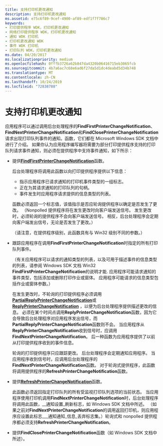 ```yaml
---
title: 支持打印机更改通知
description: 支持打印机更改通知
ms.assetid: e75c6f89-9cef-4900-af89-edf1f7f786c7
keywords:
- 打印提供程序 WDK，打印机更改通知
- 网络打印提供程序 WDK，打印机更改通知
- 通知 WDK 打印机
- 打印机更改通知 WDK
- 事件 WDK 打印机
- 打印队列 WDK，打印机更改通知
ms.date: 04/20/2017
ms.localizationpriority: medium
ms.openlocfilehash: 0fffb3726a62b847da4320b06416715eb3065fcb
ms.sourcegitcommit: 4b7a6ac7c68e6ad6f27da5d1dc4deabd5d34b748
ms.translationtype: MT
ms.contentlocale: zh-CN
ms.lasthandoff: 10/24/2019
ms.locfileid: "72838788"
---
```

# <a name="supporting-printer-change-notifications"></a>支持打印机更改通知





应用程序可以通过调用后台处理程序的**FindFirstPrinterChangeNotification**、 **FindNextPrinterChangeNotification**和**FindClosePrinterChangeNotification**请求出现打印队列事件的通知。函数，它们都在 Microsoft Windows SDK 文档中进行了介绍。 如果你认为应用程序编写器将需要为部分打印提供程序支持的打印队列请求事件通知，则必须在提供程序中支持事件通知，如下所示：

-   提供[**FindFirstPrinterChangeNotification**](https://docs.microsoft.com/windows-hardware/drivers/ddi/winspool/nf-winspool-findfirstprinterchangenotification)函数。

    后台处理程序将调用此函数以向打印提供程序提供以下信息：

    -   指示应用程序已请求通知的打印机事件类型的一组标志。
    -   正在为其请求通知的打印队列的句柄。
    -   事件发生时应用程序请求提供的信息类型的列表。

    函数必须返回一个标志值，该值指示是否应轮询提供程序以确定是否发生了更改。 （Nonpolled 提供程序将在发生更改时向客户端发送信号。 发生更改时，必须轮询的提供程序不会向客户端发送信号。 相反，后台处理程序会定期向客户端发出信号，无论是否发生了更改。）

    （请注意，在提供程序级别，此函数具有与 Win32 级别不同的参数。）

-   跟踪应用程序在调用**FindFirstPrinterChangeNotification**时指定的所有打印队列事件。

    （有关应用程序可以请求的通知类型的列表，以及可用于描述事件的信息类型的列表，请参阅 Windows SDK 文档 Win32 **FindFirstPrinterChangeNotification**的说明才能. 应用程序可能请求通知的事件类型，包括添加或删除打印作业或窗体。 应用程序可能请求的信息类型包括作业或窗体参数。）

    在发生更改时，不轮询的打印提供程序必须调用[**PartialReplyPrinterChangeNotification**](https://docs.microsoft.com/windows-hardware/drivers/ddi/winsplp/nf-winsplp-partialreplyprinterchangenotification)或[**ReplyPrinterChangeNotification**](https://docs.microsoft.com/windows-hardware/drivers/ddi/winsplp/nf-winsplp-replyprinterchangenotification) ，以便为后台处理程序提供描述更改的信息。 必须在某个时间点调用**ReplyPrinterChangeNotification**函数，因为它会导致后台处理程序对应用程序发出信号，而**PartialReplyPrinterChangeNotification**函数则不会。 当应用程序从**ReplyPrinterChangeNotification**收到信号时，应调用**FindNextPrinterChangeNotification**。 后一种函数为应用程序提供了以前从打印提供程序收到的事件信息。

    轮询的打印提供程序只应跟踪更改。 后台处理程序会定期通知应用程序。 当应用程序收到信号时，应调用后台处理程序的**FindNextPrinterChangeNotification**函数。 对于轮询式提供程序，此函数将调用提供程序的**RefreshPrinterChangeNotification**函数。

-   提供[**RefreshPrinterChangeNotification**](https://docs.microsoft.com/previous-versions/ff561930(v=vs.85))函数。

    此函数必须返回指定打印队列的所有受监视打印队列选项的当前状态。 当应用程序使用打印机调用**FindNextPrinterChangeNotification**时，后台处理程序将调用此函数，\_\_通知设置\_刷新标志，如 Windows SDK 文档中所述。 （如果之前对**FindNextPrinterChangeNotification**的调用返回打印机，则应用程序应设置此标志\_\_\_通知通知\_信息\_丢弃标志集。）轮询式和 nonpolled 提供程序都必须支持**RefreshPrinterChangeNotification**。

-   提供**FindClosePrinterChangeNotification**函数（如 Windows SDK 文档中所述）。

 

 




